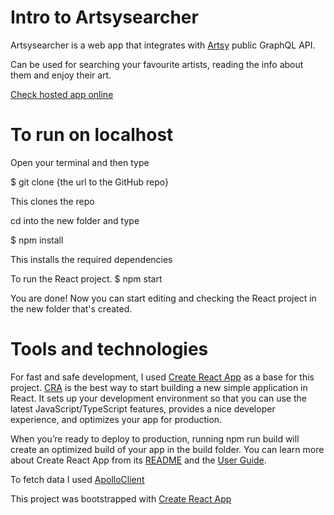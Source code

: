 # Intro to Artsysearcher

Artsysearcher is a web app that integrates with [Artsy](https://github.com/artsy/metaphysics) public GraphQL API. 

Can be used for searching your favourite artists, reading the info about them and enjoy their art.

[Check hosted app online]()

# To run on localhost 

Open your terminal and then type

$ git clone {the url to the GitHub repo}

This clones the repo

cd into the new folder and type

$ npm install

This installs the required dependencies

To run the React project.
$ npm start

You are done! Now you can start editing and checking the React project in the new folder that's created.


# Tools and technologies

For fast and safe development, I used [Create React App](https://github.com/facebook/create-react-app) as a base for this project. [CRA](https://github.com/facebook/create-react-app) is the best way to start building a new simple application in React. It sets up your development environment so that you can use the latest JavaScript/TypeScript features, provides a nice developer experience, and optimizes your app for production. 

When you’re ready to deploy to production, running npm run build will create an optimized build of your app in the build folder. You can learn more about Create React App from its [README](https://github.com/facebook/create-react-app#create-react-app--) and the [User Guide](https://create-react-app.dev/).

To fetch data I used [ApolloClient](https://www.apollographql.com/docs/react/get-started/)


This project was bootstrapped with [Create React App](https://github.com/facebook/create-react-app)